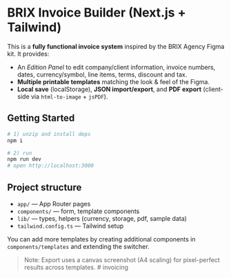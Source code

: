# BRIX Invoice Builder (Next.js + Tailwind)

This is a **fully functional invoice system** inspired by the BRIX Agency Figma kit. It provides:
- An *Edition Panel* to edit company/client information, invoice numbers, dates, currency/symbol, line items, terms, discount and tax.
- **Multiple printable templates** matching the look & feel of the Figma.
- **Local save** (localStorage), **JSON import/export**, and **PDF export** (client-side via `html-to-image` + `jsPDF`).

## Getting Started

```bash
# 1) unzip and install deps
npm i

# 2) run
npm run dev
# open http://localhost:3000
```

## Project structure

- `app/` — App Router pages
- `components/` — form, template components
- `lib/` — types, helpers (currency, storage, pdf, sample data)
- `tailwind.config.ts` — Tailwind setup

You can add more templates by creating additional components in `components/templates` and extending the switcher.

> Note: Export uses a canvas screenshot (A4 scaling) for pixel-perfect results across templates.
#   i n v o i c i n g  
 